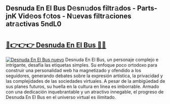 ## Desnuda En El Bus D𝚎sn𝚞dos filtr𝚊dos - Parts-jnK Vid𝚎os f𝚘tos - N𝚞evas filtr𝚊ciones atr𝚊ctivas 5ndL0

# <h2><a href="http://mb5q5yp.tromn.icu/?c=Desnuda+En+El+Bus">🔗👉👉👉 Desnuda En El Bus 🔗🔗</a></h2>

[![Desnuda En El Bus nuevo](https://i.imgur.com/pEAQMta.gif)](http://mb5q5yp.tromn.icu/?c=Desnuda+En+El+Bus)
Desnuda En El Bus, un personaje complejo e intrigante, desafía las etiquetas simples. Su enfoque poco ortodoxo para construir una personalidad web ha magnetizado y ofendido a los seguidores, generando debates sobre la expresión artística, la privacidad y las complejidades de las sociedades virtuales. A pesar de la ambigüedad de sus planes futuros, su huella en la cultura en línea es imborrable. Armado con una dedicación inquebrantable y un atractivo innegable, el progreso de Desnuda En El Bus en el universo virtual es ilimitado.
